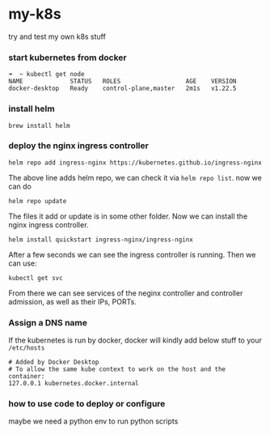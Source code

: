 # my-k8s

try and test my own k8s stuff

### start kubernetes from docker

    ➜  ~ kubectl get node
    NAME             STATUS   ROLES                  AGE    VERSION
    docker-desktop   Ready    control-plane,master   2m1s   v1.22.5

### install helm

    brew install helm

### deploy the nginx ingress controller

    helm repo add ingress-nginx https://kubernetes.github.io/ingress-nginx

The above line adds helm repo, we can check it via `helm repo list`. now we can do

    helm repo update

The files it add or update is in some other folder. Now we can install the nginx ingress controller.

    helm install quickstart ingress-nginx/ingress-nginx

After a few seconds we can see the ingress controller is running. Then we can use:

    kubectl get svc

From there we can see services of the neginx controller and controller admission, as well as their IPs, PORTs.

### Assign a DNS name

If the kubernetes is run by docker, docker will kindly add below stuff to your `/etc/hosts`

    # Added by Docker Desktop
    # To allow the same kube context to work on the host and the container:
    127.0.0.1 kubernetes.docker.internal

### how to use code to deploy or configure

maybe we need a python env to run python scripts
